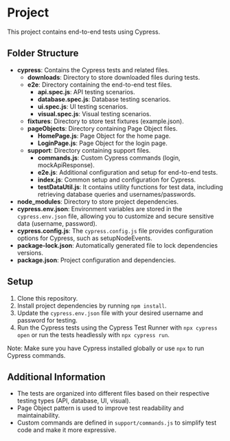 # Project

This project contains end-to-end tests using Cypress.

## Folder Structure


- **cypress**: Contains the Cypress tests and related files.
  - **downloads**: Directory to store downloaded files during tests.
  - **e2e**: Directory containing the end-to-end test files.
    - **api.spec.js**: API testing scenarios.
    - **database.spec.js**: Database testing scenarios.
    - **ui.spec.js**: UI testing scenarios.
    - **visual.spec.js**: Visual testing scenarios.
  - **fixtures**: Directory to store test fixtures (example.json).
  - **pageObjects**: Directory containing Page Object files.
    - **HomePage.js**: Page Object for the home page.
    - **LoginPage.js**: Page Object for the login page.
  - **support**: Directory containing support files.
    - **commands.js**: Custom Cypress commands (login, mockApiResponse).
    - **e2e.js**: Additional configuration and setup for end-to-end tests.
    - **index.js**: Common setup and configuration for Cypress.
    - **testDataUtil.js**: It contains utility functions for test data, including retrieving database queries and usernames/passwords.
- **node_modules**: Directory to store project dependencies.
- **cypress.env.json**: Environment variables are stored in the `cypress.env.json` file, allowing you to customize and secure sensitive data (username, password). 
- **cypress.config.js**: The `cypress.config.js` file provides configuration options for Cypress, such as setupNodeEvents.
- **package-lock.json**: Automatically generated file to lock dependencies versions.
- **package.json**: Project configuration and dependencies.

## Setup

1. Clone this repository.
2. Install project dependencies by running `npm install`.
3. Update the `cypress.env.json` file with your desired username and password for testing.
4. Run the Cypress tests using the Cypress Test Runner with `npx cypress open` or run the tests headlessly with `npx cypress run`.

Note: Make sure you have Cypress installed globally or use `npx` to run Cypress commands.

## Additional Information

- The tests are organized into different files based on their respective testing types (API, database, UI, visual).
- Page Object pattern is used to improve test readability and maintainability.
- Custom commands are defined in `support/commands.js` to simplify test code and make it more expressive.